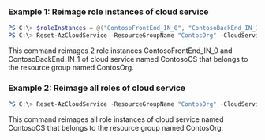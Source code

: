 ### Example 1: Reimage role instances of cloud service
```powershell
PS C:\> $roleInstances = @("ContosoFrontEnd_IN_0", "ContosoBackEnd_IN_1")
PS C:\> Reset-AzCloudService -ResourceGroupName "ContosOrg" -CloudServiceName "ContosoCS" -RoleInstance $roleInstances -Reimage
```
This command reimages 2 role instances ContosoFrontEnd\_IN\_0 and  ContosoBackEnd\_IN\_1 of cloud service named ContosoCS that belongs to the resource group named ContosOrg.

### Example 2: Reimage all roles of cloud service
```powershell
PS C:\> Reset-AzCloudService -ResourceGroupName "ContosOrg" -CloudServiceName "ContosoCS" -RoleInstance "*" -Reimage
```
This command reimages all role instances of cloud service named ContosoCS that belongs to the resource group named ContosOrg.